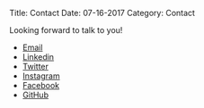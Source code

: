 Title: Contact
Date: 07-16-2017
Category: Contact

Looking forward to talk to you!

+ [Email](mailto:richielin321@Gmail.com)  
+ [Linkedin](https://www.linkedin.com/in/taolinrichie)  
+ [Twitter](https://twitter.com/richiefreaky)  
+ [Instagram](https://www.instagram.com/lintao_richie)  
+ [Facebook](https://www.facebook.com/lintaorichie)  
+ [GitHub](https://github.com/richielin)  


